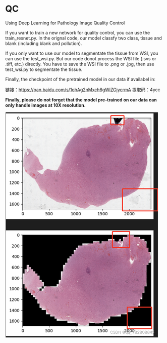 # QC
Using Deep Learning for Pathology Image Quality Control

If you want to train a new network for quality control, you can use the train_resnet.py.
In the orignal code, our model classfy two class, tissue and blank (including blank and pollution).

If you only want to use our model to segmentate the tissue from WSI, you can use the test_wsi.py. But our code donot process the 
WSI file (.svs or .tiff, etc.) directly. You have to save the WSI file to .png or .jpg, then use test_wsi.py to segmentate the tissue.

Finally, the checkpoint of the pretrained model in our data if availabel in:

链接：https://pan.baidu.com/s/1ohAg2nMxch6gWiZGjycrmA 
提取码：4ycc


**Finally, please do not forget that the model pre-trained on our data can only handle images at 10X resolution.**


![image](https://raw.githubusercontent.com/Bingchao-Zhao/QC/master/seg.jpg)
